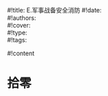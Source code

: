 #!title:    E.军事战备安全消防
#!date:     
#!authors:  
#!cover:    
#!type:     
#!tags:     

#!content

# 拾零


